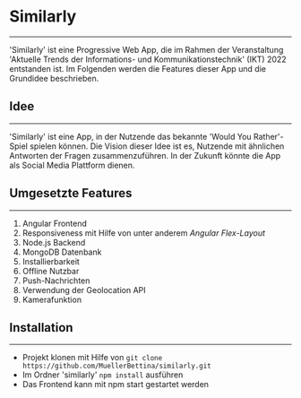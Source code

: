 # Similarly

---

'Similarly' ist eine Progressive Web App, die im Rahmen der Veranstaltung 'Aktuelle Trends der Informations- und Kommunikationstechnik' (IKT) 2022 entstanden ist. 
Im Folgenden werden die Features dieser App und die Grundidee beschrieben.



## Idee

---
'Similarly' ist eine App, in der Nutzende das bekannte 'Would You Rather'-Spiel spielen können. Die Vision dieser Idee ist es, Nutzende mit ähnlichen Antworten der Fragen zusammenzuführen. In der Zukunft könnte die App als Social Media Plattform dienen. 

## Umgesetzte Features

---

1. Angular Frontend
2. Responsiveness mit Hilfe von unter anderem *Angular Flex-Layout*
3. Node.js Backend
4. MongoDB Datenbank
5. Installierbarkeit
6. Offline Nutzbar
7. Push-Nachrichten
8. Verwendung der Geolocation API
9. Kamerafunktion

## Installation

---

- Projekt klonen mit Hilfe von `git clone https://github.com/MuellerBettina/similarly.git`
- Im Ordner 'similarly' `npm install` ausführen
- Das Frontend kann mit npm start gestartet werden
